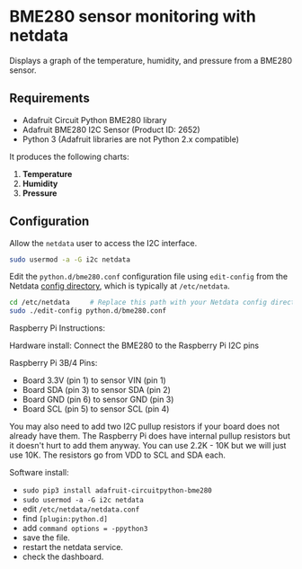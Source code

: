 <!--
title: "BME280 sensor monitoring with netdata"
custom_edit_url: https://github.com/netdata/netdata/edit/master/collectors/python.d.plugin/bme280/README.md
sidebar_label: "BME280"
-->

# BME280 sensor monitoring with netdata

Displays a graph of the temperature, humidity, and pressure from a BME280 sensor.

## Requirements
 - Adafruit Circuit Python BME280 library
 - Adafruit BME280 I2C Sensor (Product ID: 2652)
 - Python 3 (Adafruit libraries are not Python 2.x compatible)


It produces the following charts:
1. **Temperature**
2. **Humidity**
3. **Pressure**

## Configuration

Allow the `netdata` user to access the I2C interface.

```bash
sudo usermod -a -G i2c netdata
```

Edit the `python.d/bme280.conf` configuration file using `edit-config` from the Netdata [config
directory](/docs/configure/nodes.md), which is typically at `/etc/netdata`.

```bash
cd /etc/netdata     # Replace this path with your Netdata config directory, if different
sudo ./edit-config python.d/bme280.conf
```

Raspberry Pi Instructions:

Hardware install:
Connect the BME280 to the Raspberry Pi I2C pins

Raspberry Pi 3B/4 Pins:

- Board 3.3V (pin 1) to sensor VIN (pin 1)
- Board SDA (pin 3) to sensor SDA (pin 2)
- Board GND (pin 6) to sensor GND (pin 3)
- Board SCL (pin 5) to sensor SCL (pin 4)

You may also need to add two I2C pullup resistors if your board does not already have them. The Raspberry Pi
does have internal pullup resistors but it doesn't hurt to add them anyway. You can use 2.2K - 10K but we will
just use 10K. The resistors go from VDD to SCL and SDA each.

Software install:
- `sudo pip3 install adafruit-circuitpython-bme280`
- `sudo usermod -a -G i2c netdata`
- edit `/etc/netdata/netdata.conf`
- find `[plugin:python.d]`
- add  `command options = -ppython3`
- save the file.
- restart the netdata service.
- check the dashboard.
